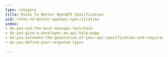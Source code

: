 ```yaml
---
type: category
title: Rules to Better OpenAPI Specification
uid: rules-to-better-openapi-specification
index:
- do-you-use-the-best-openapi-toolchain
- do-you-give-a-developer-an-api-help-page
- do-you-automate-the-generation-of-your-api-specification-and-required-clients
- do-you-define-your-response-types

---
```




